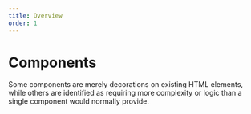 ```yaml
---
title: Overview
order: 1
---
```


# Components

Some components are merely decorations on existing HTML elements, while others are identified as requiring more complexity or logic than a single component would normally provide.
